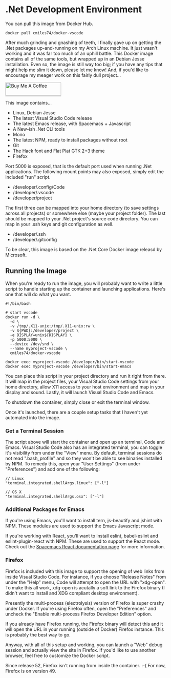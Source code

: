 .Net Development Environment
============================

You can pull this image from Docker Hub.

    docker pull cmiles74/docker-vscode

After much grinding and gnashing of teeth, I finally gave up on getting the .Net
packages up-and-running on my Arch Linux machine. It just wasn't working and it
was far too much of an uphill battle. This Docker image contains all of the same
tools, but wrapped up in an Debian Jesse installation. Even so, the image is
still way too big; if you have any tips that might help me slim it down, please
let me know! And, if you'd like to encourage my meager work on this fairly dull project...

<a href="https://www.buymeacoffee.com/cmiles74" target="_blank"><img src="https://www.buymeacoffee.com/assets/img/custom_images/orange_img.png" alt="Buy Me A Coffee" style="height: 41px !important;width: 174px !important;box-shadow: 0px 3px 2px 0px rgba(190, 190, 190, 0.5) !important;-webkit-box-shadow: 0px 3px 2px 0px rgba(190, 190, 190, 0.5) !important;" ></a>

This image contains...

* Linux, Debian Jesse
* The latest Visual Studio Code release
* The latest Emacs release, with Spacemacs + Javascript
* A New-ish .Net CLI tools
* Mono 
* The latest NPM, ready to install packages without root
* Git
* The Hack font and Flat Plat GTK 2+3 theme
* Firefox

Port 5000 is exposed, that is the default port used when running .Net
applications. The following mount points may also exposed, simply edit the
included "run" script.

* /developer/.config/Code
* /developer/.vscode
* /developer/project
      
The first three can be mapped into your home directory (to save settings across
all projects) or somewhere else (maybe your project folder). The last should be
mapped to your .Net project's source code directory. You can map in your .ssh
keys and git configuration as well.

* /developer/.ssh
* /developer/.gitconfig

To be clear, this image is based on the .Net Core Docker image releasd by
Microsoft.

Running the Image
-----------------

When you're ready to run the image, you will probably want to write a little
script to handle starting up the container and launching applications. Here's
one that will do what you want.

    #!/bin/bash

    # start vscode
    docker run -d \
      -d \
      -v /tmp/.X11-unix:/tmp/.X11-unix:rw \
      -v ${PWD}:/developer/project \
      -e DISPLAY=unix${DISPLAY} \
      -p 5000:5000 \
      --device /dev/snd \
      --name myproject-vscode \
      cmiles74/docker-vscode

    docker exec myproject-vscode /developer/bin/start-vscode
    docker exec myproject-vscode /developer/bin/start-emacs

You can place this script in your project directory and run it right from there.
It will map in the project files, your Visual Studio Code settings from your
home directory, allow X11 access to your host environment and map in your
display and sound. Lastly, it will launch Visual Studio Code and Emacs.

To shutdown the container, simply close or exit the terminal window.

Once it's launched, there are a couple setup tasks that I haven't yet automated
into the image. 

### Get a Terminal Session

The script above will start the container and open up an terminal, Code and
Emacs. Visual Studio Code also has an integrated terminal, you can toggle it's
visibility from under the "View" menu. By default, terminal sessions do not read
".bash_profile" and so they won't be able to see binaries installed by NPM. To
remedy this, open your "User Settings" (from under "Preferences") and add one of
the following:

    // Linux
    "terminal.integrated.shellArgs.linux": ["-l"]

    // OS X
    "terminal.integrated.shellArgs.osx": ["-l"]
    
### Additional Packages for Emacs

If you're using Emacs, you'll want to install tern, js-beautify and jshint with
NPM. These modules are used to support the Emacs Javascript mode. 

If you're working with React, you'll want to install eslint, babel-eslint and
eslint-plugin-react with NPM. These are used to support the React mode. Check
out the
[Spacemacs React documentation page](https://github.com/syl20bnr/spacemacs/tree/master/layers/%2Bframeworks/react)
for more information.

### Firefox

Firefox is included with this image to support the opening of web links from
inside Visual Studio Code. For instance, if you choose "Release Notes" from
under the "Help" menu, Code will attempt to open the URL with "xdg-open". To
make this all work, xdg-open is acutally a soft link to the Firefox binary (I
didn't want to install and XDG compliant desktop environment).

Presently the multi-process (electrolysis) version of Firefox is super crashy
under Docker. If you're using Firefox often, open the "Preferences" and uncheck
the "Enable multi-process Firefox Developer Edition" option.

If you already have Firefox running, the Firefox binary will detect this and it
will open the URL in your running (outside of Docker) Firefox instance. This is
probably the best way to go.

Anyway, with all of this setup and working, you can launch a "Web" debug session
and actually view the site in Firefox. If you'd like to use another browser,
feel free to customize the Docker script.

Since release 52, Firefox isn't running from inside the container. :-( For now,
Firefox is on version 49.
